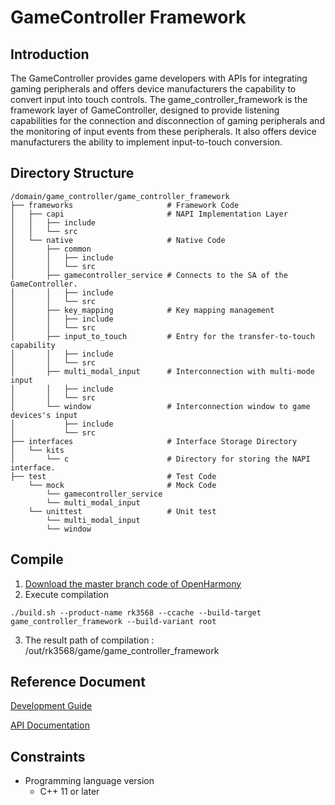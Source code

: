 # GameController Framework

## Introduction

The GameController provides game developers with APIs for integrating gaming peripherals and offers device manufacturers the capability
to convert input into touch controls.
The game_controller_framework is the framework layer of GameController, designed to provide listening capabilities for the connection 
and disconnection of gaming peripherals and the monitoring of input events from these peripherals. It also offers device manufacturers 
the ability to implement input-to-touch conversion.

## Directory Structure

```
/domain/game_controller/game_controller_framework
├── frameworks                     # Framework Code
│   ├── capi                       # NAPI Implementation Layer
│   │   ├── include
│   │   └── src
│   └── native                     # Native Code
│       ├── common
│       │   ├── include
│       │   └── src
│       ├── gamecontroller_service # Connects to the SA of the GameController.
│       │   ├── include
│       │   └── src
│       ├── key_mapping            # Key mapping management 
│       │   ├── include
│       │   └── src
│       ├── input_to_touch         # Entry for the transfer-to-touch capability
│       │   ├── include
│       │   └── src
│       ├── multi_modal_input      # Interconnection with multi-mode input 
│       │   ├── include
│       │   └── src
│       └── window                 # Interconnection window to game devices's input
│           ├── include
│           └── src  
├── interfaces                     # Interface Storage Directory 
│   └── kits                        
│       └── c                      # Directory for storing the NAPI interface.
├── test                           # Test Code
    └── mock                       # Mock Code
        └── gamecontroller_service
        └── multi_modal_input
    └── unittest                   # Unit test  
        └── multi_modal_input 
        └── window   
```
## Compile

1. [Download the master branch code of OpenHarmony](https://www.openharmony.cn/download/)
2. Execute compilation
```shell
./build.sh --product-name rk3568 --ccache --build-target game_controller_framework --build-variant root
```
3. The result path of compilation : /out/rk3568/game/game_controller_framework


## Reference Document
[Development Guide](https://gitcode.com/weixin_42784160/docs/blob/master/zh-cn/application-dev/game-controller/Readme-CN.md)

[API Documentation](https://gitcode.com/weixin_42784160/docs/blob/master/zh-cn/application-dev/reference/apis-game-controller-kit/Readme-CN.md)

## Constraints

- Programming language version
    - C++ 11 or later
